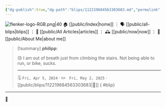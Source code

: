 ```yaml
---
{"dg-publish":true,"dg-path":"blips/112219684563303683.md","permalink":"/blips/112219684563303683/","title":"philipp on mastodon @ 2024-04-05"}
---
```



<div class="transclusion internal-embed is-loaded"><div class="markdown-embed">




![flenker-logo-RGB.png|40](/img/user/attachments/flenker-logo-RGB.png)
🏠 [[public/Index\|home]]  ⋮ 🗣️ [[public/all-blips\|blips]] ⋮  📝 [[public/All Articles\|articles]]  ⋮ 🕰️ [[public/now\|now]] ⋮ 🪪 [[public/About Me\|about me]]


</div></div>


> [!summary] **philipp**:
>
> 😓 I am out of breath just from climbing the stairs.  Not being able to run, or bike, sucks.
> - - -
>
> 🗓️ <code>Fri, Apr 5, 2024</code>  · ✏️ <code> Fri, May 2, 2025</code>  · [[public/blips/112219684563303683\|🔗]]
{ #blip}


- - -

 👾
